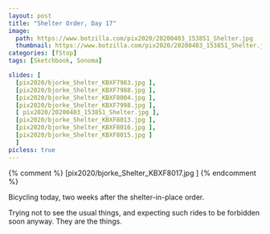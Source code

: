 ```yaml
---
layout: post
title: "Shelter Order, Day 17"
image:
  path: https://www.botzilla.com/pix2020/20200403_153851_Shelter.jpg
  thumbnail: https://www.botzilla.com/pix2020/20200403_153851_Shelter.jpg
categories: [fStop]
tags: [Sketchbook, Sonoma]

slides: [
  [pix2020/bjorke_Shelter_KBXF7983.jpg ],
  [pix2020/bjorke_Shelter_KBXF7988.jpg ],
  [pix2020/bjorke_Shelter_KBXF8004.jpg ],
  [pix2020/bjorke_Shelter_KBXF7998.jpg ],
  [ pix2020/20200403_153851_Shelter.jpg ],
  [pix2020/bjorke_Shelter_KBXF8013.jpg ],
  [pix2020/bjorke_Shelter_KBXF8016.jpg ],
  [pix2020/bjorke_Shelter_KBXF8015.jpg ]
  ]
picless: true
---
```


{% comment %}
  [pix2020/bjorke_Shelter_KBXF8017.jpg ]
{% endcomment %}

Bicycling today, two weeks after the shelter-in-place order.

Trying not to see the usual things, and expecting such rides to be forbidden soon anyway. They are the things.
